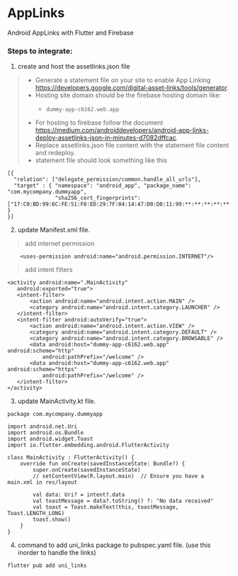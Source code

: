 # AppLinks
Android AppLinks with Flutter and Firebase

### Steps to integrate:
1. create and host the assetlinks.json file
  > - Generate a statement file on your site to enable App Linking https://developers.google.com/digital-asset-links/tools/generator.
  > - Hosting site domain should be the firebase hosting domain like:
>    -     dummy-app-c6162.web.app
  > - For hosting to firebase follow the document https://medium.com/androiddevelopers/android-app-links-deploy-assetlinks-json-in-minutes-d7082dffcac.
  > - Replace assetlinks.json file content with the statement file content and redeploy.
  > - statement file should look something like this

    [{
      "relation": ["delegate_permission/common.handle_all_urls"],
      "target" : { "namespace": "android_app", "package_name": "com.mycompany.dummyapp",
                   "sha256_cert_fingerprints": ["17:C0:BD:99:6C:FE:51:F8:ED:29:7F:04:14:47:D0:D8:11:99:**:**:**:**:**:**:**:**:**:**:**:**:**:**"] }
    }]

2. update Manifest.xml file.
> add internet permission

        <uses-permission android:name="android.permission.INTERNET"/>
> add intent filters

    <activity android:name=".MainActivity"
       android:exported="true">
       <intent-filter>
           <action android:name="android.intent.action.MAIN" />
           <category android:name="android.intent.category.LAUNCHER" />
       </intent-filter>
       <intent-filter android:autoVerify="true">
           <action android:name="android.intent.action.VIEW" />
           <category android:name="android.intent.category.DEFAULT" />
           <category android:name="android.intent.category.BROWSABLE" />
           <data android:host="dummy-app-c6162.web.app" android:scheme="http"
               android:pathPrefix="/welcome" />
           <data android:host="dummy-app-c6162.web.app" android:scheme="https"
               android:pathPrefix="/welcome" />
       </intent-filter>
    </activity>

3. update MainActivity.kt file.
> 

    package com.mycompany.dummyapp
  
    import android.net.Uri
    import android.os.Bundle
    import android.widget.Toast
    import io.flutter.embedding.android.FlutterActivity
    
    class MainActivity : FlutterActivity() {
        override fun onCreate(savedInstanceState: Bundle?) {
            super.onCreate(savedInstanceState)
            // setContentView(R.layout.main)  // Ensure you have a main.xml in res/layout
    
            val data: Uri? = intent?.data
            val toastMessage = data?.toString() ?: "No data received"
            val toast = Toast.makeText(this, toastMessage, Toast.LENGTH_LONG)
            toast.show()
        }
    }


4. command to add uni_links package to pubspec.yaml file. (use this inorder to handle the links)
>

    flutter pub add uni_links
